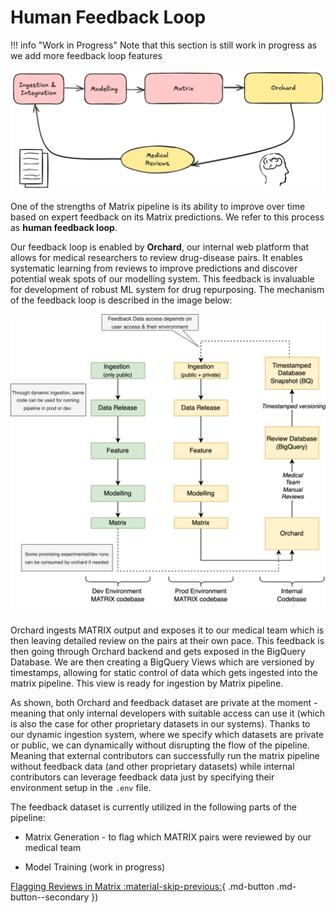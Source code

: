 # Human Feedback Loop

!!! info "Work in Progress"
    Note that this section is still work in progress as we add more feedback loop features

![high_level_feedback](../../assets/pipeline/human_feedback_loop.png)

One of the strengths of Matrix pipeline is its ability to improve over time based on expert feedback on its Matrix predictions. We refer to this process as **human feedback loop**.

Our feedback loop is enabled by **Orchard**, our internal web platform that allows for medical researchers to review drug-disease pairs. It enables systematic learning from reviews to improve predictions and discover potential weak spots of our modelling system. This feedback is invaluable for development of robust ML system for drug repurposing. The mechanism of the feedback loop is described in the image below:

![mechanism_img](../../assets/pipeline/orchard_bq_feedback.drawio.png)

Orchard ingests MATRIX output and exposes it to our medical team which is then leaving detailed review on the pairs at their own pace. This feedback is then going through Orchard backend and gets exposed in the BigQuery Database. We are then creating a BigQuery Views which are versioned by timestamps, allowing for static control of data which gets ingested into the matrix pipeline. This view is ready for ingestion by Matrix pipeline.

As shown, both Orchard and feedback dataset are private at the moment - meaning that only internal developers with suitable access can use it (which is also the case for other proprietary datasets in our systems). Thanks to our dynamic ingestion system, where we specify which datasets are private or public, we can dynamically without disrupting the flow of the pipeline. Meaning that external contributors can successfully run the matrix pipeline without feedback data (and other proprietary datasets) while internal contributors can leverage feedback data just by specifying their environment setup in the `.env` file.

The feedback dataset is currently utilized in the following parts of the pipeline:
 
 * Matrix Generation - to flag which MATRIX pairs were reviewed by our medical team
 
 * Model Training (work in progress)

[Flagging Reviews in Matrix :material-skip-previous:](./review_flags.md){ .md-button .md-button--secondary })